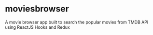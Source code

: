 # moviesbrowser
A movie browser app built to search the popular movies from TMDB API using ReactJS Hooks and Redux
